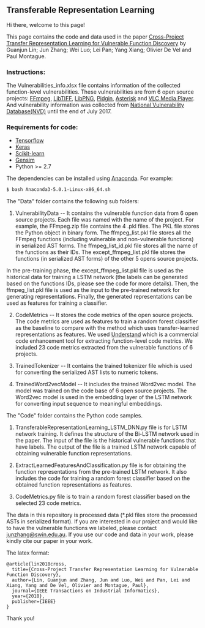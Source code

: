 ## Transferable Representation Learning

Hi there, welcome to this page!

This page contains the code and data used in the paper [Cross-Project Transfer Representation Learning for Vulnerable Function Discovery](https://ieeexplore.ieee.org/abstract/document/8329207/) by Guanjun Lin; Jun Zhang; Wei Luo; Lei Pan; Yang Xiang; Olivier De Vel and Paul Montague.

### Instructions:

The Vulnerabilities_info.xlsx file contains information of the collected function-level vulnerabilities. These vulnerabilities are from 6 open source projects: [FFmpeg](https://github.com/FFmpeg/FFmpeg), [LibTIFF](https://github.com/vadz/libtiff), [LibPNG](https://github.com/glennrp/libpng), [Pidgin](https://pidgin.im/), [Asterisk](https://www.asterisk.org/get-started) and [VLC Media Player](https://www.videolan.org/vlc/index.html). And vulnerability information was collected from [National Vulnerability Database(NVD)](https://nvd.nist.gov/) until the end of July 2017.

### Requirements for code:

 * [Tensorflow](https://www.tensorflow.org/)
 * [Keras](https://github.com/fchollet/keras/tree/master/keras)
 * [Scikit-learn](http://scikit-learn.org/stable/)
 * [Gensim](https://radimrehurek.com/gensim/)
 * Python >= 2.7

The dependencies can be installed using [Anaconda](https://www.anaconda.com/download/). For example:

```bash
$ bash Anaconda3-5.0.1-Linux-x86_64.sh
```

The "Data" folder contains the following sub folders:
1) VulnerabilityData -- It contains the vulnerable function data from 6 open source projects. Each file was named with the name of the project. For example, the FFmpeg.zip file contains the 4 .pkl files. The PKL file stores the Python object in binary form. The ffmpeg_list.pkl file stores all the FFmpeg functions (including vulnerable and non-vulnerable functions) in serialized AST forms. The ffmpeg_list_id.pkl file stores all the name of the functions as their IDs. The except_ffmpeg_list.pkl file stores the functions (in serialized AST forms) of the other 5 opens source projects. 

In the pre-training phase, the except_ffmpeg_list.pkl file is used as the historical data for training a LSTM network (the labels can be generated based on the functions IDs, please see the code for more details). Then, the ffmpeg_list.pkl file is used as the input to the pre-trained network for generating representations. Finally, the generated representations can be used as features for training a classifier. 

2) CodeMetrics -- It stores the code metrics of the open source projects. The code metrics are used as features to train a random forest classifier as the baseline to compare with the method which uses transfer-learned representations as features. We used [Understand](https://scitools.com/) which is a commercial code enhancement tool for extracting function-level code metrics. We included 23 code metrics extracted from the vulnerable functions of 6 projects.
 
3) TrainedTokenizer -- It contains the trained tokenizer file which is used for converting the serialized AST lists to numeric tokens.

4) TrainedWord2vecModel -- It includes the trained Word2vec model. The model was trained on the code base of 6 open source projects. The Word2vec model is used in the embedding layer of the LSTM network for converting input sequence to meaningful embeddings.

The "Code" folder contains the Python code samples. 
1) TransferableRepresentationLearning_LSTM_DNN.py file is for LSTM network training. It defines the structure of the Bi-LSTM network used in the paper. The input of the file is the historical vulnerable functions that have labels. The output of the file is a trained LSTM network capable of obtaining vulnerable function representations. 

2) ExtractLearnedFeaturesAndClassification.py file is for obtaining the function representations from the pre-trained LSTM network. It also includes the code for training a random forest classifier based on the obtained function representations as features.

3) CodeMetrics.py file is to train a random forest classifier based on the selected 23 code metrics.

The data in this repository is processed data (*.pkl files store the processed ASTs in serialized format). If you are interested in our project and would like to have the vulnerable functions we labeled, please contact junzhang@swin.edu.au. If you use our code and data in your work, please kindly cite our paper in your work. 

The latex format:

```
@article{lin2018cross,
  title={Cross-Project Transfer Representation Learning for Vulnerable Function Discovery},
  author={Lin, Guanjun and Zhang, Jun and Luo, Wei and Pan, Lei and Xiang, Yang and De Vel, Olivier and Montague, Paul},
  journal={IEEE Transactions on Industrial Informatics},
  year={2018},
  publisher={IEEE}
}
```

Thank you!
